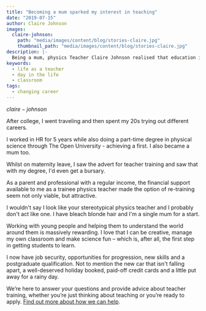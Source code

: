 ```yaml
---
title: "Becoming a mum sparked my interest in teaching"
date: "2019-07-15"
author: Claire Johnson
images:
  claire-johnson:
    path: "media/images/content/blog/stories-claire.jpg"
    thumbnail_path: "media/images/content/blog/stories-claire.jpg"
description: |-
  Being a mum, physics Teacher Claire Johnson realised that education in this country was more important to her than ever.
keywords:
  - life as a teacher
  - day in the life
  - classroom
tags:
  - changing career
---
```


$claire-johnson$

After college, I went traveling and then spent my 20s trying out different careers.

I worked in HR for 5 years while also doing a part-time degree in physical science through The Open University - achieving a first. I also became a mum too.

Whilst on maternity leave, I saw the advert for teacher training and saw that with my degree, I'd even get a bursary.

As a parent and professional with a regular income, the financial support available to me as a trainee physics teacher made the option of re-training seem not only viable, but attractive.

I wouldn't say I look like your stereotypical physics teacher and I probably don't act like one. I have bleach blonde hair and I'm a single mum for a start.

Working with young people and helping them to understand the world around them is massively rewarding. I love that I can be creative, manage my own classroom and make science fun – which is, after all, the first step in getting students to learn.

I now have job security, opportunities for progression, new skills and a postgraduate qualification. Not to mention the new car that isn't falling apart, a well-deserved holiday booked, paid-off credit cards and a little put away for a rainy day.

We’re here to answer your questions and provide advice about teacher training, whether you’re just thinking about teaching or you’re ready to apply. [Find out more about how we can help](/help-and-advice).